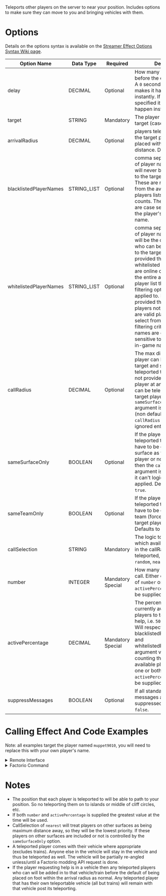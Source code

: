 Teleports other players on the server to near your position. Includes options to make sure they can move to you and bringing vehicles with them.



# Options

Details on the options syntax is available on the [Streamer Effect Options Syntax Wiki page](https://github.com/muppet9010/factorio-muppet-streamer/wiki/Streamer-Effect-Options-Syntax).

| Option Name | Data Type | Required | Details |
| --- | --- | --- | --- |
| delay | DECIMAL | Optional | How many seconds before the effect starts. A `0` second delay makes it happen instantly. If not specified it defaults to happen instantly. |
| target | STRING | Mandatory | The player name to target (case sensitive). |
| arrivalRadius | DECIMAL | Optional | players teleported to the target player will be placed within this max distance. Defaults to `10`. |
| blacklistedPlayerNames | STRING_LIST | Optional | comma separated list of player names who will never be teleported to the target player. These are removed from the available players lists and counts. These names are case sensitive to the player's in-game name. |
| whitelistedPlayerNames | STRING_LIST | Optional | comma separated list of player names who will be the only ones who can be teleported to the target player. If provided these whitelisted players who are online constitute the entire available player list that any other filtering options are applied to. If not provided then all online players not blacklisted are valid players to select from based on filtering criteria. These names are case sensitive to the player's in-game name. |
| callRadius | DECIMAL | Optional | The max distance a player can be from the target and still be teleported to them. If not provided then a player at any distance can be teleported to the target player. If the `sameSurfaceOnly` argument is set to `false` (non default) then the `callRadius` argument is ignored entirely. |
| sameSurfaceOnly | BOOLEAN | Optional | If the players being teleported to the target have to be on the same surface as the target player or not. If `false` then the `callRadius` argument is ignored as it can't logically be applied. Defaults to `true`. |
| sameTeamOnly | BOOLEAN | Optional | If the players being teleported to the target have to be on the same team (force) as the target player or not. Defaults to `true`. |
| callSelection | STRING | Mandatory | The logic to select which available players in the callRadius are teleported, either: `random`, `nearest`. |
| number | INTEGER | Mandatory Special | How many players to call. Either one or both of `number` or `activePercentage` must be supplied. |
| activePercentage | DECIMAL | Mandatory Special | The percentage of currently available players to teleport to help, i.e. `50` for 50%. Will respect blacklistedPlayerNames and whitelistedPlayerName argument values when counting the number of available players. Either one or both of `number` or `activePercentage` must be supplied. |
| suppressMessages | BOOLEAN | Optional | If all standard effect messages are suppressed. Defaults to `false`. |



# Calling Effect And Code Examples

Note: all examples target the player named `muppet9010`, you will need to replace this with your own player's name.

<details><summary>Remote Interface</summary>
<p>

Remote Interface Syntax: `/sc remote.call('muppet_streamer', 'run_command', 'muppet_streamer_call_for_help', [OPTIONS TABLE])`

The options must be provided as a Lua table.

Examples:

| Example | Code |
| --- | --- |
| call in the greater of either 3 or 50% of valid players | `/sc remote.call('muppet_streamer', 'run_command', 'muppet_streamer_call_for_help', {target="muppet9010", callSelection="random", number=3, activePercentage=50})` |
| call in all the players nearby | `/sc remote.call('muppet_streamer', 'run_command', 'muppet_streamer_call_for_help', {target="muppet9010", callRadius=200, callSelection="random", activePercentage=100})` |


Further details and more advanced usage of using Remote Interfaces can be found here on the [Streamer Effect Options Syntax Wiki page](https://github.com/muppet9010/factorio-muppet-streamer/wiki/Streamer-Effect-Options-Syntax).

</p>
</details>



<details><summary>Factorio Command</summary>
<p>

Command Syntax: `/muppet_streamer_call_for_help [OPTIONS TABLE AS JSON STRING]`

The effect's options must be provided as a JSON string of a table.

Examples:

| Example | Code |
| --- | --- |
| call in the greater of either 3 or 50% of valid players | `/muppet_streamer_call_for_help {"target":"muppet9010", "callSelection":"random", "number":3, "activePercentage":50}` |
| call in all the players nearby | `/muppet_streamer_call_for_help {"target":"muppet9010", "callRadius":200, "callSelection":"random", "activePercentage":100}` |

</p>
</details>



# Notes

- The position that each player is teleported to will be able to path to your position. So no teleporting them on to islands or middle of cliff circles, etc.
- If both `number` and `activePercentage` is supplied the greatest value at the time will be used.
- CallSelection of `nearest` will treat players on other surfaces as being maximum distance away, so they will be the lowest priority. If these players on other surfaces are included or not is controlled by the `sameSurfaceOnly` option.
- A teleported player comes with their vehicle where appropriate (excludes trains). Anyone else in the vehicle will stay in the vehicle and thus be teleported as well. The vehicle will be partially re-angled unless/until a Factorio modding API request is done.
- If the player requesting help is in a vehicle then any teleported players who can will be added in to that vehicle/train before the default of being placed on foot within the arrival radius as normal. Any teleported player that has their own teleportable vehicle (all but trains) will remain with that vehicle post its teleporting.